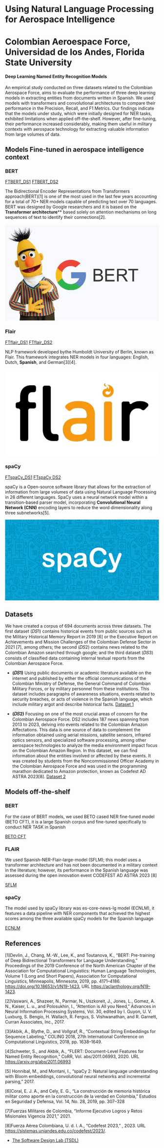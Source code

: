 # Using Natural Language Processing for Aerospace Intelligence

# Colombian Aeroespace Force, Universidad de los Andes, Florida State University

#### Deep Learning Named Entity Recognition Models 


An empirical study conducted on three datasets related to the Colombian
Aerospace Force, aims to evaluate the performance of three deep learning models in extracting
entities from documents written in Spanish. We used models with transformers and convolutional
architectures to compare their performance in the Precision, Recall, and F1 Metrics. Our
findings indicate that the models under study, which were initially designed for NER tasks,
exhibited limitations when applied off-the-shelf. However, after fine-tuning, their performance
increased considerably, making them useful in military contexts with aerospace technology for
extracting valuable information from large volumes of data.

## Models Fine-tuned in aerospace intelligence context

### BERT
[FTBERT_DS1](https://drive.google.com/drive/folders/1xF4Hk8fFBry5k3swrCwGVn0hsaoM094z?usp=sharing)
[FTBERT_DS2](https://drive.google.com/drive/folders/1xF4Hk8fFBry5k3swrCwGVn0hsaoM094z?usp=sharing)

The Bidirectional Encoder Representations from Transformers approach(BERT)[1] is one of the most used in the last few years accounting for a total of 70+ NER
models capable of predicting text over 70 languages. BERT was designed by Google researchers and it is based on the **Transformer architecture**** based solely on attention
mechanisms on long sequences of text to identify their connections[2].

![Prueba](/assets/img/bert.png)

### Flair
[FTflair_DS1](https://drive.google.com/drive/folders/1xF4Hk8fFBry5k3swrCwGVn0hsaoM094z?usp=sharing)
[FTflair_DS2](https://drive.google.com/drive/folders/1xF4Hk8fFBry5k3swrCwGVn0hsaoM094z?usp=sharing)

NLP framework developed bythe Humboldt University of Berlin, known as Flair. This framework integrates NER models in four languages: English, Dutch, **Spanish**, and German[3][4].

![Prueba](/assets/img/flair.jpg)

### spaCy
[FTspaCy_DS1](https://drive.google.com/drive/folders/1xF4Hk8fFBry5k3swrCwGVn0hsaoM094z?usp=sharing)
[FTspaCy DS2](https://drive.google.com/drive/folders/1xF4Hk8fFBry5k3swrCwGVn0hsaoM094z?usp=sharing)

spaCy is a Open-source software library that allows for the extraction of information from large volumes of data using Natural Language Processing in 26 different languages. SpaCy uses a neural network model within a transition-based parser model, incorporating **Convolutional Neural Network (CNN)** encoding layers to reduce the word dimensionality along three subnetworks[5].

![Prueba](/assets/img/spacy.jpg)

## Datasets
We have created a corpus of 694 documents across three datasets. The first dataset (𝐷𝑆1) contains historical events from public sources such as the Military Historical Memory Report in 2019 [6] or the Executive Report on Achievements and Mission Challenges of the Colombian Defense Sector in 2021 [7], among others; the second (𝐷𝑆2) contains news related to the Colombian Amazon searched through google; and the third dataset (𝐷𝑆3) consists of classified data containing internal textual reports from the Colombian Aerospace Force. 

-  **(𝐷𝑆1)** Using public documents or academic literature available on the internet and published by either the official communications of the Colombian Ministry of Defense, the General Command of
Colombian Military Forces, or by military personnel from these institutions. This dataset includes paragraphs of awareness situations, events related to security breaches, or acts of violence in the Spanish language, which include military argot and describe historical facts.
[Dataset 1](https://github.com/alexandraz2022/alexandraz2022.github.io/blob/main/datasets)

-  **(𝐷𝑆2)** Focusing on one of the most crucial areas of concern for the Colombian Aerospace Force. DS2 includes 187 news spanning from 2013 to 2023, delving into events related to the Colombian Amazon Affectations. This data is one source of data to complement the information obtained using aerial missions, satellite sensors, infrared optics sensors, and specialized software processing, among other aerospace technologies to analyze the media environment impact focus on the Colombian Amazon Region. In this dataset, we can find information about the entities involved or affected by these events. It was created by students from the Noncommissioned Officer Academy in the Colombian Aerospace Force and was used in the programming marathon dedicated to Amazon protection, known as Codefest AD ASTRA 2023[8].
[Dataset 2](https://github.com/alexandraz2022/alexandraz2022.github.io/blob/main/datasets)


## Models off-the-shelf

### BERT
For the case of BERT models, we used BETO cased NER fine-tuned model (BETO CFT), it is a large Spanish corpus and fine-tuned specifically to conduct NER TASK in Spanish

[BETO CFT](https://huggingface.co/dccuchile/bert-base-spanish-wwm-cased-finetuned-ner/commit/0cf7cc10bc005707fa8a70ba3739c7d1b50b2630)

### FLAIR
We used Spanish-NER-Flair-large-model (SFLM); this model uses a transformer architecture and has not been documented in a military context in the literature; however, its performance in the Spanish language was assessed during the open innovation event CODEFEST AD ASTRA 2023 [8]

[SFLM](https://huggingface.co/flair/ner-spanish-large)

### spaCy
The model used by spaCy library was es-core-news-lg model (ECNLM), it features a data pipeline with NER components that achieved the highest scores among the three available spaCy models for the Spanish language 

[ECNLM](https://spacy.io/models/es)


## References
[1]Devlin, J., Chang, M.-W., Lee, K., and Toutanova, K., “BERT: Pre-training of Deep Bidirectional Transformers for Language Understanding,” Proceedings of the 2019 Conference of the North American Chapter of the Association for Computational Linguistics: Human Language Technologies, Volume 1 (Long and Short Papers), Association for Computational Linguistics, Minneapolis, Minnesota, 2019, pp. 4171–4186. https://doi.org/10.18653/v1/N19-1423, URL https://aclanthology.org/N19-1423.

[2]Vaswani, A., Shazeer, N., Parmar, N., Uszkoreit, J., Jones, L., Gomez, A. N., Kaiser, L. u., and Polosukhin, I., “Attention is All you Need,” Advances in Neural Information Processing Systems, Vol. 30, edited by I. Guyon, U. V. Luxburg, S. Bengio, H. Wallach, R. Fergus, S. Vishwanathan, and R. Garnett, Curran Associates, Inc., 2017.

[3]Akbik, A., Blythe, D., and Vollgraf, R., “Contextual String Embeddings for Sequence Labeling,” COLING 2018, 27th International Conference on Computational Linguistics, 2018, pp. 1638–1649.

[4]Schweter, S., and Akbik, A., “FLERT: Document-Level Features for Named Entity Recognition,” CoRR, Vol. abs/2011.06993, 2020. URL https://arxiv.org/abs/2011.06993

[5] Honnibal, M., and Montani, I., “spaCy 2: Natural language understanding with Bloom embeddings, convolutional neural networks and incremental parsing,” 2017. 

[6]Coral, E. J. A., and Cely, E. G., “La construcción de memoria histórica militar como aporte en la construcción de la verdad en Colombia,” Estudios en Seguridad y Defensa, Vol. 14, No. 28, 2019, pp. 307–328 

[7]Fuerzas Militares de Colombia, “Informe Ejecutivo Logros y Retos Misionales Vigencia 2021,” 2021.

[8]Fuerza Aérea Colombiana, U. d. l. A., “Codefest 2023,” , 2023. URL https://sistemas.uniandes.edu.co/codefest/2023/.



- [The Software Design Lab (TSDL)](https://thesoftwaredesignlab.github.io/)
